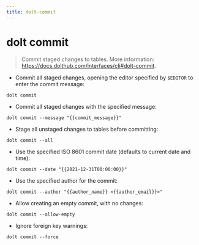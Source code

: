 ```yaml
---
title: dolt-commit
---
```

# dolt commit

> Commit staged changes to tables.
> More information: <https://docs.dolthub.com/interfaces/cli#dolt-commit>.

- Commit all staged changes, opening the editor specified by `$EDITOR` to enter the commit message:

`dolt commit`

- Commit all staged changes with the specified message:

`dolt commit --message "{{commit_message}}"`

- Stage all unstaged changes to tables before committing:

`dolt commit --all`

- Use the specified ISO 8601 commit date (defaults to current date and time):

`dolt commit --date "{{2021-12-31T00:00:00}}"`

- Use the specified author for the commit:

`dolt commit --author "{{author_name}} <{{author_email}}>"`

- Allow creating an empty commit, with no changes:

`dolt commit --allow-empty`

- Ignore foreign key warnings:

`dolt commit --force`
